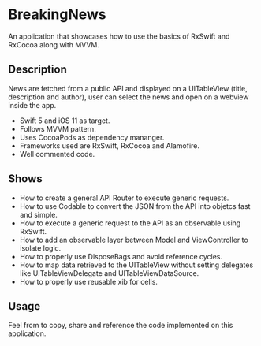# BreakingNews

An application that showcases how to use the basics of RxSwift and RxCocoa along with MVVM.

## Description

News are fetched from a public API and displayed on a UITableView (title, description and author), user can select the news and open on a webview inside the app.

- Swift 5 and iOS 11 as target.
- Follows MVVM pattern.
- Uses CocoaPods as dependency mananger.
- Frameworks used are RxSwift, RxCocoa and Alamofire.
- Well commented code.

## Shows

- How to create a general API Router to execute generic requests.
- How to use Codable to convert the JSON from the API into objetcs fast and simple.
- How to execute a generic request to the API as an observable using RxSwift.
- How to add an observable layer between Model and ViewController to isolate logic. 
- How to properly use DisposeBags and avoid reference cycles.
- How to map data retrieved to the UITableView without setting delegates like UITableViewDelegate and UITableViewDataSource.
- How to properly use reusable xib for cells.

## Usage

Feel from to copy, share and reference the code implemented on this application.
